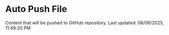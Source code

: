 # Auto Push File

Content that will be pushed to GitHub repository.
Last updated: 08/06/2025, 11:49:20 PM